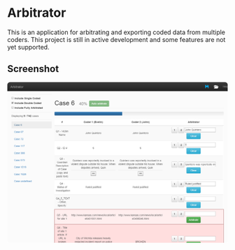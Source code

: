 <!--<a target="_blank" href="https://chrome.google.com/webstore/detail/nmfpplkdkcbhediajmbhljkafnlahcda">![Try it now in CWS](https://raw.github.com/GoogleChrome/chrome-app-samples/master/tryitnowbutton.png "Click here to install this sample from the Chrome Web Store")</a>-->


# Arbitrator

This is an application for arbitrating and exporting coded data from multiple coders.
This project is still in active development and some features are not yet supported. 
    
## Screenshot
![screenshot](/src/images/screenshot_1280_800.png)

